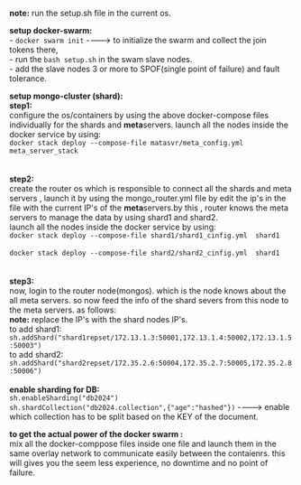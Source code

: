**note:** run the setup.sh file in the current os.

**setup docker-swarm:** <br/>
          - ` docker swarm init `   ----> to initialize the swarm and collect the join tokens there, <br/>
          - run the `bash setup.sh` in the swam slave nodes.<br/>
          - add the slave nodes 3 or more to SPOF(single point of failure) and fault tolerance.<br/>
      
**setup mongo-cluster (shard):** <br/>
**step1:** <br/>
            configure the os/containers by using the above docker-compose files individually for the shards and **meta**servers.
      launch all the nodes inside the docker service by using: <br/>
       ` docker stack deploy --compose-file matasvr/meta_config.yml meta_server_stack ` <br/>
      <br/><br/>
**step2:** <br/>
            create the router os which is responsible to connect all the shards and meta servers , launch it by using the mongo_router.yml file by 
      edit the ip's in the file with the current IP's of the **meta**servers.by this , router knows the meta servers to manage the data by using shard1 and shard2.
      <br/>
      launch all the nodes inside the docker service by using:<br/>
      ` docker stack deploy --compose-file shard1/shard1_cinfig.yml  shard1 ` <br/>      
      ` docker stack deploy --compose-file shard2/shard2_cinfig.yml  shard1 ` <br/>
    <br/><br/>
**step3:** <br/>
           now, login to the router node(mongos). which is the node knows about the all meta servers. so now feed the info of the shard severs from this node to the meta servers.
      as follows: <br/>
      **note:** replace the IP's with the shard nodes IP's.<br/>
      to add shard1: ` sh.addShard("shard1repset/172.13.1.3:50001,172.13.1.4:50002,172.13.1.5:50003") ` <br/>
      to add shard2: ` sh.addShard("shard2repset/172.35.2.6:50004,172.35.2.7:50005,172.35.2.8:50006") ` <br/><br/>
      **enable sharding for DB:** <br/>
      ` sh.enableSharding("db2024") `<br/>
      ` sh.shardCollection("db2024.collection",{"age":"hashed"}) ` ----> enable which collection has to be split based on the KEY of the document.
      
**to get the actual power of the docker swarm :** <br/>
mix all the docker-comppose files inside one file and launch them in the same overlay network to communicate easily between the contaienrs.
this will gives you the seem less experience, no downtime and no point of failure. 

